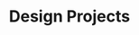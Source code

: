 ---
title: "Design Projects"
layout: category
permalink: /design/projects/
author_profile: true
taxonomy: design projects
sidebar:
  nav: "categories"
---